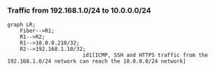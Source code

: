 
### Traffic from 192.168.1.0/24 to 10.0.0.0/24

```mermaid
graph LR;
    Fiber-->R1;
    R1-->R2;
    R1-->10.0.0.210/32;
    R2-->192.168.1.10/32;
                        id1[ICMP, SSH and HTTPS traffic from the 192.168.1.0/24 network can reach the 10.0.0.0/24 network]

```